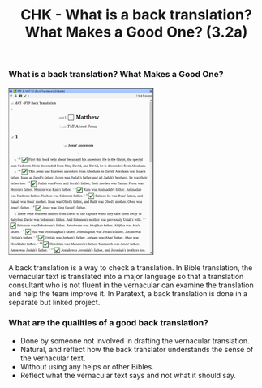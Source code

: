 ﻿---
title: CHK - What is a back translation? What Makes a Good One? (3.2a)
---
### What is a back translation? What Makes a Good One? 
   ![](../media/812f01581ec77c8f9d1ebb41e3ef2bd8.png)  

A back translation is a way to check a translation. In Bible translation, the vernacular text is translated into a major language so that a translation consultant who is not fluent in the vernacular can examine the translation and help the team improve it. In Paratext, a back translation is done in a separate but linked project.

### What are the qualities of a good back translation?

-  Done by someone not involved in drafting the vernacular translation.
-  Natural, and reflect how the back translator understands the sense of the vernacular text.
-  Without using any helps or other Bibles.
-  Reflect what the vernacular text says and not what it should say.
